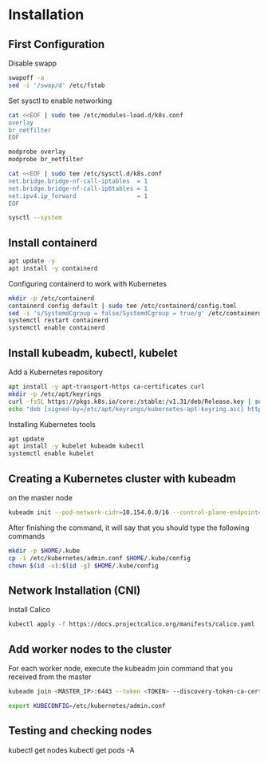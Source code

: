 # Installation

## First Configuration
Disable swapp
```bash
swapoff -a
sed -i '/swap/d' /etc/fstab
```
Set sysctl to enable networking
```bash
cat <<EOF | sudo tee /etc/modules-load.d/k8s.conf
overlay
br_netfilter
EOF

modprobe overlay
modprobe br_netfilter

cat <<EOF | sudo tee /etc/sysctl.d/k8s.conf
net.bridge.bridge-nf-call-iptables  = 1
net.bridge.bridge-nf-call-ip6tables = 1
net.ipv4.ip_forward                 = 1
EOF

sysctl --system
```

## Install containerd
```bash
apt update -y
apt install -y containerd
```
Configuring containerd to work with Kubernetes
```bash
mkdir -p /etc/containerd
containerd config default | sudo tee /etc/containerd/config.toml
sed -i 's/SystemdCgroup = false/SystemdCgroup = true/g' /etc/containerd/config.toml
systemctl restart containerd
systemctl enable containerd
```

## Install kubeadm, kubectl, kubelet
Add a Kubernetes repository
```bash
apt install -y apt-transport-https ca-certificates curl
mkdir -p /etc/apt/keyrings
curl -fsSL https://pkgs.k8s.io/core:/stable:/v1.31/deb/Release.key | sudo tee /etc/apt/keyrings/kubernetes-apt-keyring.asc
echo "deb [signed-by=/etc/apt/keyrings/kubernetes-apt-keyring.asc] https://pkgs.k8s.io/core:/stable:/v1.31/deb/ /" | sudo tee /etc/apt/sources.list.d/kubernetes.list
```
Installing Kubernetes tools
```bash
apt update
apt install -y kubelet kubeadm kubectl
systemctl enable kubelet
```

## Creating a Kubernetes cluster with kubeadm
on the master node
```bash
kubeadm init --pod-network-cidr=10.154.0.0/16 --control-plane-endpoint=$(hostname -I | awk '{print $1}') --upload-certs
```

After finishing the command, it will say that you should type the following commands

``` bash
mkdir -p $HOME/.kube
cp -i /etc/kubernetes/admin.conf $HOME/.kube/config
chown $(id -u):$(id -g) $HOME/.kube/config
```

## Network Installation (CNI)

Install Calico

``` bash
kubectl apply -f https://docs.projectcalico.org/manifests/calico.yaml
```

## Add worker nodes to the cluster
For each worker node, execute the kubeadm join command that you received from the master
```bash
kubeadm join <MASTER_IP>:6443 --token <TOKEN> --discovery-token-ca-cert-hash sha256:<HASH>
```
```bash
export KUBECONFIG=/etc/kubernetes/admin.conf
```

## Testing and checking nodes
kubectl get nodes
kubectl get pods -A
